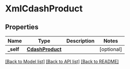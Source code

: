 # XmlCdashProduct

## Properties
Name | Type | Description | Notes
------------ | ------------- | ------------- | -------------
**_self** | [**CdashProduct**](CdashProduct.md) |  | [optional] 

[[Back to Model list]](../README.md#documentation-for-models) [[Back to API list]](../README.md#documentation-for-api-endpoints) [[Back to README]](../README.md)


